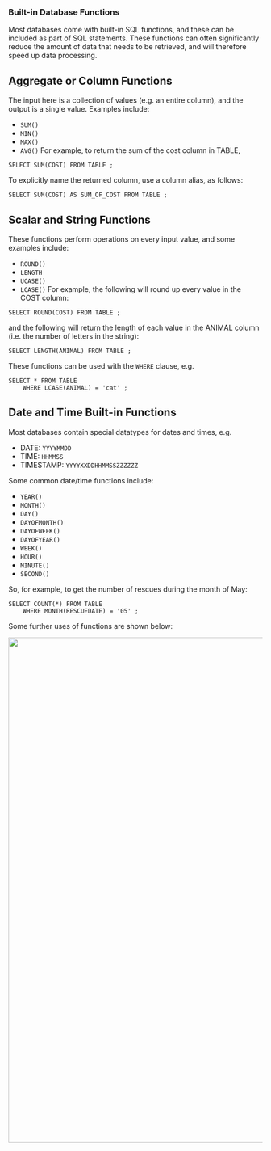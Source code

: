 
### Built-in Database Functions
Most databases come with built-in SQL functions, and these can be included as part of SQL statements. These functions can often significantly reduce the amount of data that needs to be retrieved, and will therefore speed up data processing.

## Aggregate or Column Functions
The input here is a collection of values (e.g. an entire column), and the output is a single value. Examples include:

* `SUM()`
* `MIN()`
* `MAX()`
* `AVG()`
For example, to return the sum of the cost column in TABLE,
```
SELECT SUM(COST) FROM TABLE ;
```
To explicitly name the returned column, use a column alias, as follows:
```
SELECT SUM(COST) AS SUM_OF_COST FROM TABLE ;
```

## Scalar and String Functions
These functions perform operations on every input value, and some examples include:

* `ROUND()`
* `LENGTH`
* `UCASE()`
* `LCASE()`
For example, the following will round up every value in the COST column:
```
SELECT ROUND(COST) FROM TABLE ;
```

and the following will return the length of each value in the ANIMAL column (i.e. the number of letters in the string):
```
SELECT LENGTH(ANIMAL) FROM TABLE ;
```

These functions can be used with the `WHERE` clause, e.g.
```
SELECT * FROM TABLE
    WHERE LCASE(ANIMAL) = 'cat' ;
```

## Date and Time Built-in Functions
Most databases contain special datatypes for dates and times, e.g.

* DATE: `YYYYMMDD`
* TIME: `HHMMSS`
* TIMESTAMP: `YYYYXXDDHHMMSSZZZZZZ`

Some common date/time functions include: 

* `YEAR()`
* `MONTH()`
* `DAY()`
* `DAYOFMONTH()`
* `DAYOFWEEK()`
* `DAYOFYEAR()`
* `WEEK()`
* `HOUR()`
* `MINUTE()`
* `SECOND()`

So, for example, to get the number of rescues during the month of May:
```
SELECT COUNT(*) FROM TABLE
    WHERE MONTH(RESCUEDATE) = '05' ;
```

Some further uses of functions are shown below:

<img src="https://user-images.githubusercontent.com/13508894/278385308-f2f9e550-265a-4b69-a8f6-b50ab9494f87.png" width="1000" />
